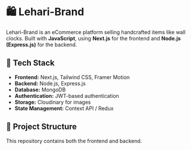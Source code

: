 # 🛍 Lehari-Brand

Lehari-Brand is an eCommerce platform selling handcrafted items like wall clocks. Built with **JavaScript**, using **Next.js** for the frontend and **Node.js (Express.js)** for the backend.

## 🚀 Tech Stack
- **Frontend:** Next.js, Tailwind CSS, Framer Motion
- **Backend:** Node.js, Express.js
- **Database:** MongoDB
- **Authentication:** JWT-based authentication
- **Storage:** Cloudinary for images
- **State Management:** Context API / Redux

## 📂 Project Structure
This repository contains both the frontend and backend.